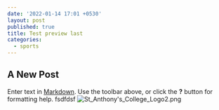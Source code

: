 ```yaml
---
date: '2022-01-14 17:01 +0530'
layout: post
published: true
title: Test preview last
categories:
  - sports
---
```

## A New Post

Enter text in [Markdown](http://daringfireball.net/projects/markdown/). Use the toolbar above, or click the **?** button for formatting help.
fsdfdsf
![St_Anthony's_College_Logo2.png]({{site.baseurl}}/media/St_Anthony's_College_Logo2.png)



